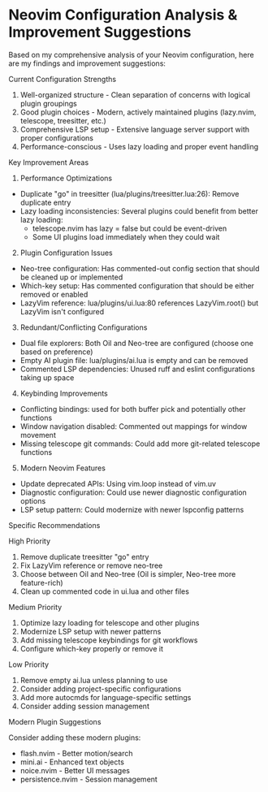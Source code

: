# Neovim Configuration Analysis & Improvement Suggestions

Based on my comprehensive analysis of your Neovim configuration, here are my findings and
improvement suggestions:

Current Configuration Strengths

1. Well-organized structure - Clean separation of concerns with logical plugin groupings
2. Good plugin choices - Modern, actively maintained plugins (lazy.nvim, telescope, treesitter, etc.)
3. Comprehensive LSP setup - Extensive language server support with proper configurations
4. Performance-conscious - Uses lazy loading and proper event handling

Key Improvement Areas

1. Performance Optimizations

- Duplicate "go" in treesitter (lua/plugins/treesitter.lua:26): Remove duplicate entry
- Lazy loading inconsistencies: Several plugins could benefit from better lazy loading:
  - telescope.nvim has lazy = false but could be event-driven
  - Some UI plugins load immediately when they could wait

2. Plugin Configuration Issues

- Neo-tree configuration: Has commented-out config section that should be cleaned up or implemented
- Which-key setup: Has commented configuration that should be either removed or enabled
- LazyVim reference: lua/plugins/ui.lua:80 references LazyVim.root() but LazyVim isn't configured

3. Redundant/Conflicting Configurations

- Dual file explorers: Both Oil and Neo-tree are configured (choose one based on preference)
- Empty AI plugin file: lua/plugins/ai.lua is empty and can be removed
- Commented LSP dependencies: Unused ruff and eslint configurations taking up space

4. Keybinding Improvements

- Conflicting bindings: <C-p> used for both buffer pick and potentially other functions
- Window navigation disabled: Commented out <C-hjkl> mappings for window movement
- Missing telescope git commands: Could add more git-related telescope functions

5. Modern Neovim Features

- Update deprecated APIs: Using vim.loop instead of vim.uv
- Diagnostic configuration: Could use newer diagnostic configuration options
- LSP setup pattern: Could modernize with newer lspconfig patterns

Specific Recommendations

High Priority

1. Remove duplicate treesitter "go" entry
2. Fix LazyVim reference or remove neo-tree
3. Choose between Oil and Neo-tree (Oil is simpler, Neo-tree more feature-rich)
4. Clean up commented code in ui.lua and other files

Medium Priority

1. Optimize lazy loading for telescope and other plugins
2. Modernize LSP setup with newer patterns
3. Add missing telescope keybindings for git workflows
4. Configure which-key properly or remove it

Low Priority

1. Remove empty ai.lua unless planning to use
2. Consider adding project-specific configurations
3. Add more autocmds for language-specific settings
4. Consider adding session management

Modern Plugin Suggestions

Consider adding these modern plugins:

- flash.nvim - Better motion/search
- mini.ai - Enhanced text objects
- noice.nvim - Better UI messages
- persistence.nvim - Session management

